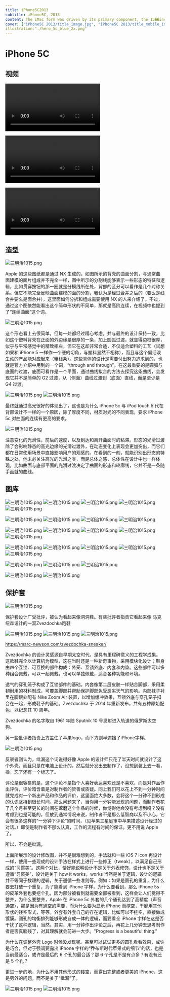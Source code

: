 ```yaml
---
title: iPhone5C2013
subtitle: iPhone5C, 2013
content: The iMac form was driven by its primary component, the 15��inch blown-glass cathode ray tube.
cover: ["iPhone5C 2013/title_image.jpg", "iPhone5C 2013/title_mobile_image.jpg"]
illustration:"./hero_5c_blue_2x.png"
---
```


# iPhone 5C

## 视频

<video src="./iphone5c-designed-together-cc-us-20131011_848x480.mp4" controls="controls"></video>

<video src="./iphone5c-feature-cc-us-20131003_848x480.mp4" controls="controls"></video>

<video src="./iphone5c-plastic-perfected-cc-us-20131011_1920x1080h.mp4" controls="controls"></video>

## 造型

![三明治1015.png](./1b7bf09dd9321a7a6e50a52f6d217410_b.jpg)

Apple 的这些图纸都是通过 NX 生成的。如图所示的背壳的曲面分割，与通常曲面建模的面片组成并不完全一样，图中所示的分割线能够表示一些形态的特征和逻辑，比如贯穿按钮的那一圈就是分模线所在处，背部的区分可以看作是几个对称关系。但它不能完全反映曲面建模的面的分割，我认为是经过合并之后的（要么是线合并要么是面合并），这里面如何分拆和组成需要使用 NX 的人来介绍了。不过，通过这个图依然能看出这个简单形状的不简单，那就是高阶连续，在视频中也提到了“连续曲面”这个词。

![三明治1015.png](./d7ab6878ab229b12f4ab8335bc2e28c3_1440w.webp)

这个形态看上去很简单，但每一处都经过精心考虑，并与最终的设计保持一致。比如这个塑料背壳在正面的外边缘是很厚的一条，加上圆弧过渡，就显得边框很厚，似乎与平常感觉中的精致相左，但它在这却非常合适，不仅适合塑料的工艺（试想如果和 iPhone 5 一样作一个硬的切角，与塑料显然不相称），而且与这个偏活泼生动的产品能对应起来（粗线条）。这些具体的设计是需要付出努力追求到的，也就是官方介绍中用到的一个词，“through and through”。在这最重要的是圆弧与底面的过渡，底面可看作是一个平面，通过曲线拟合的方法去探究这条曲线，会发现它并不是简单的 G2 过渡，从（侧面）曲线过渡到（底面）直线，而是至少是 G4 过渡。

![三明治1015.png](./c61b05f55d68ae7fe9a9738ac7c638c2_1440w.webp)
![三明治1015.png](./7fb440c0eaf1cbc0c093e07be94644f1_1440w.webp)

最终就通过高光很好的体现出了，这也是为什么 iPhone 5c 与 iPod touch 5 代在背部设计不一样的一个原因，除了厚度不同，材质对光的不同表现，要求 iPhone 5c 对曲面的连续有更高的要求。

![三明治1015.png](./gfZiH70.gif)

注意变化的光滑性，前后的速度，以及到达和离开曲面时的粘滞。形态的光滑过渡除了会影响静态的高光边缘的光滑过渡外，在动态变化上表现会更加突出，而它们都在日常使用场景中直接影响用户的观感的。在看到的一刻，就能识别出形态的特殊之处，他未必关注高光的光滑之类，而是总体之感，总体性在设计中也一样体现，比如曲面与底部平面的光滑过渡决定了曲面的形态和轮廓线，它并不是一条随手画就的曲线。

## 图库

![三明治1015.png](./design_gallery_slide_blue.jpg)
![三明治1015.png](./design_gallery_slide_green.jpg)
![三明治1015.png](./design_gallery_slide_pink.jpg)
![三明治1015.png](./design_gallery_slide_white.jpg)
![三明治1015.png](./design_gallery_slide_yellow.jpg)

![三明治1015.png](./hero_5c_green_2x.png)
![三明治1015.png](./hero_5c_pink_2x.png)
![三明治1015.png](./hero_5c_white_2x.png)
![三明治1015.png](./hero_5c_yellow_2x.png)

![三明治1015.png](./band_plastics_device_blue.jpg)
![三明治1015.png](./band_plastics_device_green.jpg)
![三明治1015.png](./band_plastics_device_pink.jpg)
![三明治1015.png](./band_plastics_device_white.jpg)
![三明治1015.png](./band_plastics_device_yellow.jpg)

![三明治1015.png](./home_iphone5c_hero_blue_large_2x.png)
![三明治1015.png](./home_iphone5c_hero_green_large_2x.png)
![三明治1015.png](./home_iphone5c_hero_pink_large_2x.png)
![三明治1015.png](./home_iphone5c_hero_white_large_2x.png)
![三明治1015.png](./home_iphone5c_hero_yellow_large_2x.png)

![三明治1015.png](./iPhone5c_34L_AllColors_PRINT.png)
![三明治1015.png](./iPhone5c_Backs-Cases_PRINT.png)
![三明治1015.png](./hero_5c_yellow_2x.png)

![三明治1015.png](./band_device_white.jpg)
![三明治1015.png](./lte_wireless.png)

## 保护套

![三明治1015.png](./iPhone5c_Backs-Cases_PRINT.png)

保护套设计广受批评，被认为看起来像洞洞鞋。有些批评者指责它看起来像 马克纽森设计的一双Zvezdochka跑鞋

![三明治1015.png](./Zvezdochka_01.jpg.3840x2160_q90_crop.jpg)
![三明治1015.png](./Zvezdochka_03.jpg.3840x2160_q90_crop.jpg)
![三明治1015.png](./Zvezdochka_02.jpg.3840x2160_q90_crop.jpg)

https://marc-newson.com/zvezdochka-sneaker/

Zvezdochka 的设计灵感源自早期太空时代，是具有里程碑意义的工程学成果。这款鞋完全以计算机为模型，这在当时还是一种新奇事物，采用模块化设计；鞋身由四个互锁、可互换的部件构成：外笼、互锁外底、内套和内垫。这些部件可以多种组合佩戴，可以一起佩戴，也可以单独佩戴，适合各种功能和环境。

透气的穿孔笼子构成了互锁部件的基础。内套像第二层皮肤一样贴合脚部，采用柔韧耐用的材料制成，可覆盖脚部并帮助保护脚部免受恶劣天气的影响。内部袜子衬里在脚跟处配有 Nike Zoom Air 装置，以增加缓冲效果，互锁外底与穿孔笼子扣合在一起，形成鞋子的基础。Zvezdochka 于 2014 年重新发布，共有五种原始配色，以纪念其 10 周年。

Zvezdochka 的名字取自 1961 年随 Sputnik 10 号发射进入轨道的俄罗斯太空狗。

另一些批评者指责上方盖住了苹果logo，而下方则半遮挡了iPhone字样。

![三明治1015.png](./e3a9949632ec5b005b8901e91b13e75a_b.jpg)

反驳者则认为，纰漏这个词说得好像 Apple 的设计师只花了半天时间就设计了这个外壳，而且只是在电脑上设计的，然后就分发出去制作了，没想到装上去一看，操，忘了还有一个标志了。

评论是很容易的是，这个评论不是指个人喜好表达喜欢还是不喜欢，而是对作品作出评价，评价暗含着是对制作者的赞善或质疑。同上我们可以花上不到一分钟时间就完成对一个新出产品和作品的评价，这里面绝大多数，会将这个一分钟不到形成的认识坚持到很长时间。那么问题来了，当你用一分钟能发现的问题，而制作者花了几个月甚至更长的时间在琢磨这个作品的时候，你觉得他会没有考虑到吗？没有考虑到也是可能的，但放到通常情况来说，制作者不是那么低智商以及不小心，它会有很多这样的“一分钟下评论”的时间，（见苹果三星庭审中苹果描述设计经过的对话。）即使是制作者不那么认真，工作的流程有时间的保证。更不用说 Apple 了。

所以，不会是纰漏。

上面所展示的设计修改图，并不是很难想到的，手法就和一些 iOS 7 icon 再设计一样，使用一些现成的设计手法在样式上进行一些修正（tweak），以满足自己形成的“习惯美”。这两个对比，恰好能说明设计不是关于外表修饰，设计也不是关于遵循“习惯美”，设计是关于 how it works，works 当然是关于逻辑，设计的逻辑并不等同于数理的逻辑，关于遵循一些准则等。例如：如果是圆孔的重复，为什么要去打破一个重复，为了能看到 iPhone 字样，为什么要看到，那么 iPhone 5s 的皮革外套也要挖个孔，因为部分被看到就需要全部被看到，这样会让人们觉得不整齐，为什么要整齐，Apple 在 iPhone 5c 外套的几个通孔达到了高精度（声音通空），那是因为有通空的需要，而为什么要为显示 iPhone 而挖空，干脆用其他形状的镂空形式，等等。外套有外套自己的存在逻辑，比如可以不挖空，直接做成镀膜。圆孔的均衡排列能够形成自成一体的逻辑，而要看全 iPhone 字样在这是否干扰了这种逻辑，当然。其实，用一分钟作出评论之后，再花上几分钟去思考制作者是否真脑残了，对其理解就会前进一大步。"Progress is a beautiful thing."

为什么在调整外壳 Logo 时候没发现呢。甚至可以试试更多的圆孔看看效果，或许是巧合，但对于强调要露出 iPhone 字样的“乔布斯时代苹果式的细节”的话，也是当前最适合，或许是最后的 6 个孔的最合适？那 6 个孔是不是有点多？有没有还是 5 个孔？

更进一步的地，为什么不用其他形式的镂空，而露出完整或者更美的 iPhone，这是另外的问题，而不是关于“纰漏”了。

![三明治1015.png](./band_cases_device_back.png)
![三明治1015.png](./band_cases_device_front.png)
